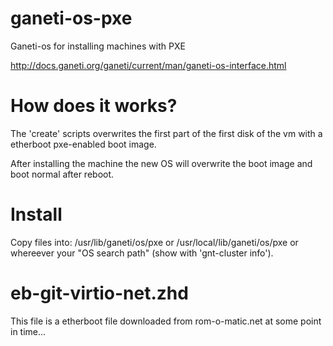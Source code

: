 # ganeti-os-pxe

Ganeti-os for installing machines with PXE

http://docs.ganeti.org/ganeti/current/man/ganeti-os-interface.html

# How does it works?

The 'create' scripts overwrites the first part of the first disk of the vm with a etherboot pxe-enabled boot image.

After installing the machine the new OS will overwrite the boot image and boot normal after reboot.

# Install

Copy files into: /usr/lib/ganeti/os/pxe or /usr/local/lib/ganeti/os/pxe or whereever your "OS search path" (show with 'gnt-cluster info').

# eb-git-virtio-net.zhd

This file is a etherboot file downloaded from rom-o-matic.net at some point in time...
